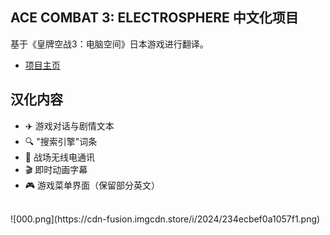 ## ACE COMBAT 3: ELECTROSPHERE 中文化项目

基于《皇牌空战3：电脑空间》日本游戏进行翻译。

- [项目主页](https://ailyth99.github.io/ac3es/)



## 汉化内容

- ✈️ 游戏对话与剧情文本
- 🔍 "搜索引擎"词条
- 📡 战场无线电通讯
- 🎬 即时动画字幕
- 🎮 游戏菜单界面（保留部分英文）
<br>
![000.png](https://cdn-fusion.imgcdn.store/i/2024/234ecbef0a1057f1.png)





